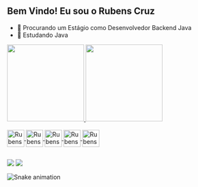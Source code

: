 ## Bem Vindo! Eu sou o Rubens Cruz


- 🔭 Procurando um Estágio como Desenvolvedor Backend Java
- 🌱 Estudando Java

<div>
  <a href="https://github.com/Rubenstsc">
  <img height="180em" src="https://github-readme-stats.vercel.app/api?username=rubenstsc&show_icons=true&theme=tokyonight&include_all_commits=true&count_private=true"/>
  <img height="180em" src="https://github-readme-stats.vercel.app/api/top-langs/?username=rubenstsc&layout=compact&langs_count=16&theme=tokyonight"/>
</div>

<div style="display: inline_block"><br> 
  <img align="center" alt="Rubens Java" height="40" width="40" src="https://cdn.jsdelivr.net/gh/devicons/devicon@latest/icons/java/java-original.svg"">
  <img align="center" alt="Rubens Spring" height="40" width="40" src="https://cdn.jsdelivr.net/gh/devicons/devicon@latest/icons/spring/spring-original.svg">
  <img align="center" alt="Rubens MongoDB" height="40" width="40" src="https://cdn.jsdelivr.net/gh/devicons/devicon@latest/icons/mongodb/mongodb-original.svg">
  <img align="center" alt="Rubens MySQL" height="40" width="40" src="https://cdn.jsdelivr.net/gh/devicons/devicon@latest/icons/mysql/mysql-original.svg">
  <img align="center" alt="Rubens Git" height="40" width="40" src="https://cdn.jsdelivr.net/gh/devicons/devicon@latest/icons/git/git-original.svg">
</div>

##

<div>
  <a href="https://www.linkedin.com/in/rubens-cruz-46424425b/" target="_blank"><img src="https://img.shields.io/badge/LinkedIn-0077B5?style=for-the-badge&logo=linkedin&logoColor=white" target="_blank"></a> 
  <a href= "mailto:rubens.macruz@gmail.com"><img src="https://img.shields.io/badge/Gmail-D14836?style=for-the-badge&logo=gmail&logoColor=white" target="_blank"></a>   
</div>

![Snake animation](https://github.com/Rubenstsc/rubenstsc/blob/output/github-contribution-grid-snake.svg)

